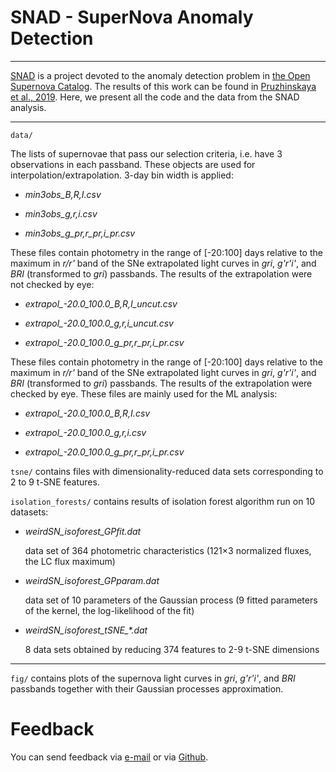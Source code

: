 # SNAD - SuperNova Anomaly Detection

---------------------------------------------------------------------------------------------------

[SNAD](https://snad.space/) is a project devoted to the anomaly detection problem in [the Open Supernova Catalog](https://sne.space/). The results of this work can be found in [Pruzhinskaya et al., 2019](https://arxiv.org/abs/1905.11516). Here, we present all the code and the data from the SNAD analysis.

---------------------------------------------------------------------------------------------------

`data/`


The lists of supernovae that pass our selection criteria, i.e. have 3 observations in each passband. These objects are used 
for interpolation/extrapolation. 3-day bin width is applied: 

  * *min3obs_B,R,I.csv*
  
  * *min3obs_g,r,i.csv*
    
  * *min3obs_g_pr,r_pr,i_pr.csv*


These files contain photometry in the range of [-20:100] days relative to the maximum in *r/r'* band of the SNe
extrapolated light curves in *gri*, *g'r'i'*, and *BRI* (transformed to *gri*) passbands. The results of the extrapolation were not checked by eye:

  * *extrapol_-20.0_100.0_B,R,I_uncut.csv*
  
  * *extrapol_-20.0_100.0_g,r,i_uncut.csv*
  
  * *extrapol_-20.0_100.0_g_pr,r_pr,i_pr.csv*


These files contain photometry in the range of [-20:100] days relative to the maximum in *r/r'* band of the SNe
extrapolated light curves in *gri*, *g'r'i'*, and *BRI* (transformed to *gri*) passbands. 
The results of the extrapolation were checked by eye. These files are mainly used for the ML analysis:

  * *extrapol_-20.0_100.0_B,R,I.csv*

  * *extrapol_-20.0_100.0_g,r,i.csv*

  * *extrapol_-20.0_100.0_g_pr,r_pr,i_pr.csv*


`tsne/` contains files with dimensionality-reduced data sets corresponding to 2 to 9 t-SNE features.


`isolation_forests/` contains results of isolation forest algorithm run on 10 datasets:

  * *weirdSN_isoforest_GPfit.dat*

    data set of 364 photometric characteristics (121×3 normalized fluxes, the LC flux maximum)

  * *weirdSN_isoforest_GPparam.dat*

    data set of 10 parameters of the Gaussian process (9 fitted parameters of the kernel, the log-likelihood of the fit)

  * *weirdSN_isoforest_tSNE_\*.dat* 

    8 data sets obtained by reducing 374 features to 2-9 t-SNE dimensions


---------------------------------------------------------------------------------------------------

`fig/` contains plots of the supernova light curves in *gri*, *g'r'i'*, and *BRI* passbands together with their Gaussian processes approximation. 


# Feedback

You can send feedback via [e-mail](mailto:malanchev@physics.msu.ru) or via [Github](https://github.com/sai-msu/snad/issues). 

